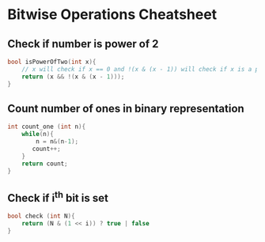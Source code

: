 # Bitwise Operations Cheatsheet
## Check if number is power of 2
```cpp
bool isPowerOfTwo(int x){
    // x will check if x == 0 and !(x & (x - 1)) will check if x is a power of 2 or not
    return (x && !(x & (x - 1)));
}
```
## Count number of ones in binary representation
```cpp
int count_one (int n){
    while(n){
        n = n&(n-1);
       count++;
    }
    return count;
}
```
## Check if i<sup>th</sup> bit is set
```cpp
bool check (int N){
    return (N & (1 << i)) ? true | false
}
```
